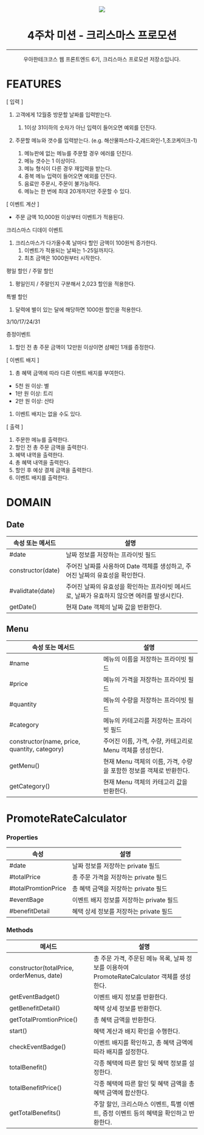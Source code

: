 <div align='center'>
<img src='https://velog.velcdn.com/images/seorim6417/post/a87b343b-bf97-4028-b360-d2a541110d46/image.png'/>

# 4주차 미션 - 크리스마스 프로모션

---

우아한테크코스 웹 프론트엔드 6기, 크리스마스 프로모션 저장소입니다.
</div>

# FEATURES

[ 입력 ]

1. 고객에게 12월중 방문할 날짜를 입력받는다.
   1. 1이상 31이하의 숫자가 아닌 입력이 들어오면 예외를 던진다.
      
2. 주문할 메뉴와 갯수를 입력받는다. (e.g. 해산물파스타-2,레드와인-1,초코케이크-1)
   1. 메뉴판에 없는 메뉴를 주문할 경우 에러를 던진다.
   2. 메뉴 갯수는 1 이상이다.
   3. 메뉴 형식이 다른 경우 재입력을 받는다.
   4. 중복 메뉴 입력이 들어오면 예외를 던진다.
   5. 음료만 주문시, 주문이 불가능하다.
   6. 메뉴는 한 번에 최대 20개까지만 주문할 수 있다.

[ 이벤트 계산 ]

- 주문 금액 10,000원 이상부터 이벤트가 적용된다.

크리스마스 디데이 이벤트

1. 크리스마스가 다가올수록 날마다 할인 금액이 100원씩 증가한다.
   1. 이벤트가 적용되는 날짜는 1-25일까지다.
   2. 최초 금액은 1000원부터 시작한다.

평일 할인 / 주말 할인

1. 평일인지 / 주말인지 구분해서 2,023 할인을 적용한다.

특별 할인

1. 달력에 별이 있는 달에 해당하면 1000원 할인을 적용한다.

3/10/17/24/31

증정이벤트

1. 할인 전 총 주문 금액이 12만원 이상이면 샴페인 1개를 증정한다.

[ 이벤트 배지 ]

1. 총 혜택 금액에 따라 다른 이벤트 배지를 부여한다.

- 5천 원 이상: 별
- 1만 원 이상: 트리
- 2만 원 이상: 산타

1. 이벤트 배지는 없을 수도 있다.

[ 출력 ]

1. 주문한 메뉴를 출력한다.
2. 할인 전 총 주문 금액을 출력한다.
3. 혜택 내역을 출력한다.
4. 총 혜택 내역을 출력한다.
5. 할인 후 예상 결제 금액을 출력한다.
6. 이벤트 배지를 출력한다.

# DOMAIN
## Date
| 속성 또는 메서드 | 설명 |
| --- | --- |
| #date | 날짜 정보를 저장하는 프라이빗 필드 |
| constructor(date) | 주어진 날짜를 사용하여 Date 객체를 생성하고, 주어진 날짜의 유효성을 확인한다. |
| #validtate(date) | 주어진 날짜의 유효성을 확인하는 프라이빗 메서드로, 날짜가 유효하지 않으면 에러를 발생시킨다. |
| getDate() | 현재 Date 객체의 날짜 값을 반환한다. |

## Menu
| 속성 또는 메서드 | 설명 |
| --- | --- |
| #name | 메뉴의 이름을 저장하는 프라이빗 필드 |
| #price | 메뉴의 가격을 저장하는 프라이빗 필드 |
| #quantity | 메뉴의 수량을 저장하는 프라이빗 필드 |
| #category | 메뉴의 카테고리를 저장하는 프라이빗 필드 |
| constructor(name, price, quantity, category) | 주어진 이름, 가격, 수량, 카테고리로 Menu 객체를 생성한다. |
| getMenu() | 현재 Menu 객체의 이름, 가격, 수량을 포함한 정보를 객체로 반환한다. |
| getCategory() | 현재 Menu 객체의 카테고리 값을 반환한다. |

# ****PromoteRateCalculator****

### **Properties**

| 속성 | 설명 |
| --- | --- |
| #date | 날짜 정보를 저장하는 private 필드 |
| #totalPrice | 총 주문 가격을 저장하는 private 필드 |
| #totalPromtionPrice | 총 혜택 금액을 저장하는 private 필드 |
| #eventBage | 이벤트 배지 정보를 저장하는 private 필드 |
| #benefitDetail | 혜택 상세 정보를 저장하는 private 필드 |

### **Methods**

| 메서드 | 설명 |
| --- | --- |
| constructor(totalPrice, orderMenus, date) | 총 주문 가격, 주문된 메뉴 목록, 날짜 정보를 이용하여 PromoteRateCalculator 객체를 생성한다. |
| getEventBadget() | 이벤트 배지 정보를 반환한다. |
| getBenefitDetail() | 혜택 상세 정보를 반환한다. |
| getTotalPromtionPrice() | 총 혜택 금액을 반환한다. |
| start() | 혜택 계산과 배지 확인을 수행한다. |
| checkEventBadge() | 이벤트 배지를 확인하고, 총 혜택 금액에 따라 배지를 설정한다. |
| totalBenefit() | 각종 혜택에 따른 할인 및 혜택 정보를 설정한다. |
| totalBenefitPrice() | 각종 혜택에 따른 할인 및 혜택 금액을 총 혜택 금액에 합산한다. |
| getTotalBenefits() | 주말 할인, 크리스마스 이벤트, 특별 이벤트, 증정 이벤트 등의 혜택을 확인하고 반환한다. |

